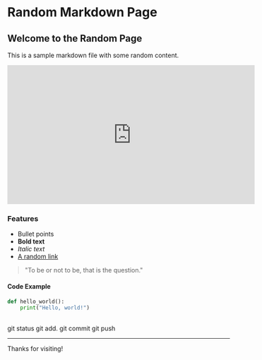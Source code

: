 
# Random Markdown Page

## Welcome to the Random Page

This is a sample markdown file with some random content.

<div align="center">
	<iframe width="560" height="315" src="https://www.youtube.com/embed/CraBXLQ221Q" title="YouTube video player" frameborder="0" allow="accelerometer; autoplay; clipboard-write; encrypted-media; gyroscope; picture-in-picture" allowfullscreen></iframe>
</div>

### Features

- Bullet points
- **Bold text**
- _Italic text_
- [A random link](https://example.com)

> "To be or not to be, that is the question."

#### Code Example

```python
def hello_world():
	print("Hello, world!")


```

##
git status
git add.
git commit 
git push


---

Thanks for visiting!
